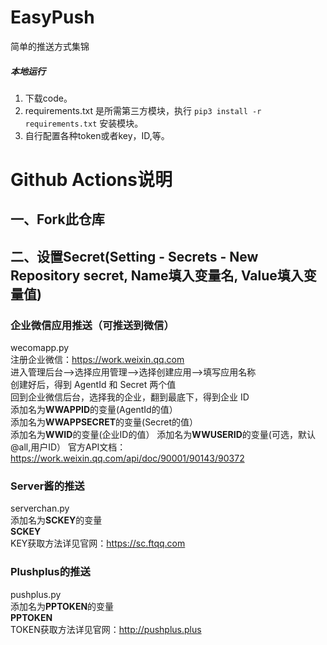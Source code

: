 # EasyPush
简单的推送方式集锦
##### 本地运行
1.  下载code。
2.  requirements.txt 是所需第三方模块，执行 `pip3 install -r requirements.txt` 安装模块。
3.  自行配置各种token或者key，ID,等。


# Github Actions说明
## 一、Fork此仓库
## 二、设置Secret(Setting - Secrets - New Repository secret, Name填入变量名, Value填入变量值)
### **企业微信应用推送（可推送到微信）**  
wecomapp.py  
注册企业微信：https://work.weixin.qq.com  
进入管理后台-->选择应用管理-->选择创建应用-->填写应用名称  
创建好后，得到 AgentId 和 Secret 两个值  
回到企业微信后台，选择我的企业，翻到最底下，得到企业 ID  
添加名为**WWAPPID**的变量(AgentId的值）  
添加名为**WWAPPSECRET**的变量(Secret的值）  
添加名为**WWID**的变量(企业ID的值）
添加名为**WWUSERID**的变量(可选，默认@all,用户ID）
官方API文档：https://work.weixin.qq.com/api/doc/90001/90143/90372  
### **Server酱的推送**  
serverchan.py  
添加名为**SCKEY**的变量  
**SCKEY**  
KEY获取方法详见官网：https://sc.ftqq.com
### **Plushplus的推送**  
pushplus.py  
添加名为**PPTOKEN**的变量  
**PPTOKEN**  
TOKEN获取方法详见官网：http://pushplus.plus



